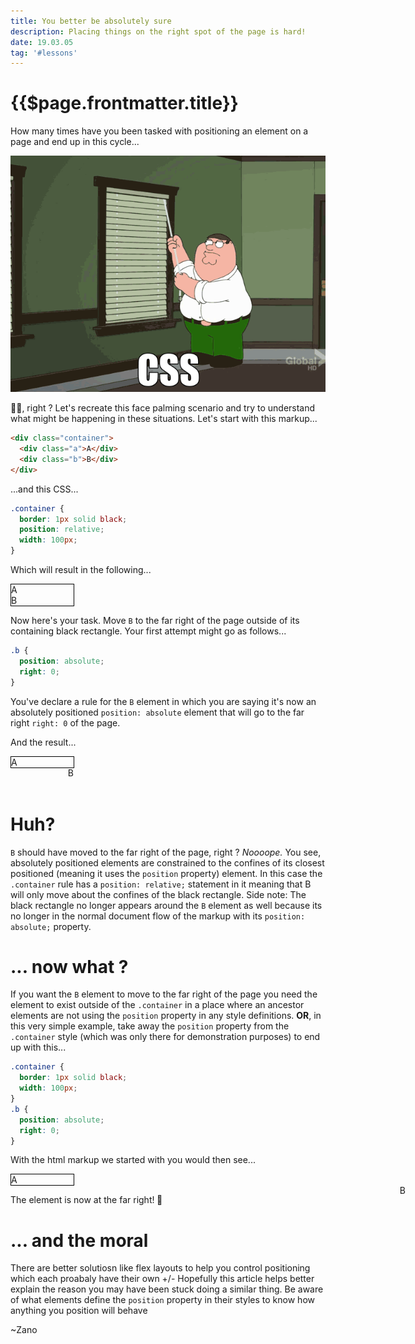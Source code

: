 ```yaml
---
title: You better be absolutely sure
description: Placing things on the right spot of the page is hard!
date: 19.03.05
tag: '#lessons'
---
```


# {{$page.frontmatter.title}}

<Badge :text="$page.frontmatter.date" />
<Badge :text="$page.frontmatter.tag" />

How many times have you been tasked with positioning an element on a page and end up in this cycle...

![An image](../.vuepress/public/images/posts/family-guy.gif)

🤦‍♂️, right ? Let's recreate this face palming scenario and try to understand what might be happening in these situations. Let's start with this markup...

```html
<div class="container">
  <div class="a">A</div>
  <div class="b">B</div>
</div>
```

...and this CSS...

```css
.container {
  border: 1px solid black;
  position: relative;
  width: 100px;
}
```

Which will result in the following...

<style>
.my-container1{
	position:relative;
	border:1px solid black;
	width:100px;
}
</style>
<div class="my-container1">
	<div class="a1">A</div>
	<div class="b1">B</div>
</div>

Now here's your task. Move `B` to the far right of the page outside of its containing black rectangle. Your first attempt might go as follows...

```css
.b {
  position: absolute;
  right: 0;
}
```

You've declare a rule for the `B` element in which you are saying it's now an absolutely positioned `position: absolute` element that will go to the far right `right: 0` of the page.

And the result...

<style>
.my-container2{
	position:relative;
	border:1px solid black;
	width:100px;
}
.b2 {
	position: absolute;
	right: 0;
}
</style>
<div class="my-container2">
	<div class="a2">A</div>
	<div class="b2">B</div>
</div>

<br/>
<br/>

# Huh?

`B` should have moved to the far right of the page, right ? _Noooope._ You see, absolutely positioned elements are constrained to the confines of its closest positioned (meaning it uses the `position` property) element. In this case the `.container` rule has a `position: relative;` statement in it meaning that B will only move about the confines of the black rectangle. Side note: The black rectangle no longer appears around the `B` element as well because its no longer in the normal document flow of the markup with its `position: absolute;` property.

# ... now what ?

If you want the `B` element to move to the far right of the page you need the element to exist outside of the `.container` in a place where an ancestor elements are not using the `position` property in any style definitions. **OR**, in this very simple example, take away the `position` property from the `.container` style (which was only there for demonstration purposes) to end up with this...

```css
.container {
  border: 1px solid black;
  width: 100px;
}
.b {
  position: absolute;
  right: 0;
}
```

With the html markup we started with you would then see...

<style>
.my-container3{

	border:1px solid black;
	width:100px;
}
.b3 {
	position: absolute;
	right: 100px;
}
</style>
<div class="my-container3">
	<div class="a3">A</div>
	<div class="b3">B</div>
</div>

<p>The element is now at the far right! <span style=" display: inline-block;transform:rotateY(180deg);">👀</span></p>

# ... and the moral

There are better solutiosn like flex layouts to help you control positioning which each proabaly have their own +/- Hopefully this article helps better explain the reason you may have been stuck doing a similar thing. Be aware of what elements define the `position` property in their styles to know how anything you position will behave

~Zano
